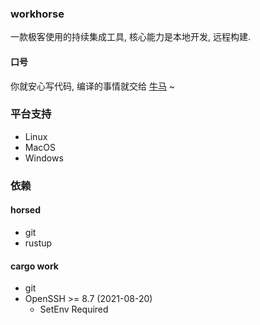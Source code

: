 ### workhorse

一款极客使用的持续集成工具, 核心能力是本地开发, 远程构建.

#### 口号

你就安心写代码, 编译的事情就交给 [牛马](https://github.com/uuhan/workhorse/) ~

### 平台支持

- Linux
- MacOS
- Windows

### 依赖

#### horsed

- git
- rustup

#### cargo work

- git
- OpenSSH >= 8.7 (2021-08-20)
  - SetEnv Required
